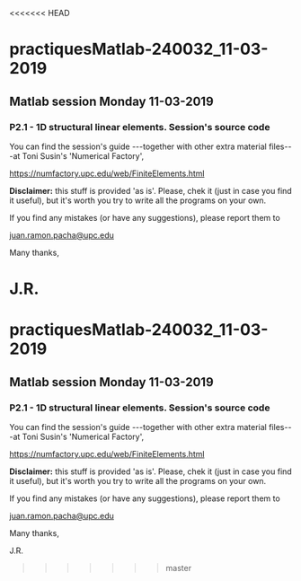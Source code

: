 <<<<<<< HEAD
# practiquesMatlab-240032_11-03-2019

## Matlab session Monday 11-03-2019

### P2.1 - 1D structural linear elements. Session's source code

You can find the session's guide ---together with other extra material
files---at Toni Susin's 'Numerical Factory', 

https://numfactory.upc.edu/web/FiniteElements.html

**Disclaimer:** this stuff is provided 'as is'. Please, chek it (just 
in case you find it useful), but it's worth you try to write all the 
programs on your own.

If you find any mistakes (or have any suggestions), please report them
to 

juan.ramon.pacha@upc.edu 

Many thanks,

J.R.
=======
# practiquesMatlab-240032_11-03-2019

## Matlab session Monday 11-03-2019

### P2.1 - 1D structural linear elements. Session's source code

You can find the session's guide ---together with other extra material
files---at Toni Susin's 'Numerical Factory', 

https://numfactory.upc.edu/web/FiniteElements.html

**Disclaimer:** this stuff is provided 'as is'. Please, chek it (just 
in case you find it useful), but it's worth you try to write all the 
programs on your own.

If you find any mistakes (or have any suggestions), please report them
to 

juan.ramon.pacha@upc.edu 

Many thanks,

J.R.
>>>>>>> master
